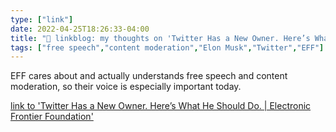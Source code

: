 ```yaml
---
type: ["link"]
date: 2022-04-25T18:26:33-04:00
title: "🔗 linkblog: my thoughts on 'Twitter Has a New Owner. Here’s What He Should Do. | Electronic Frontier Foundation'"
tags: ["free speech","content moderation","Elon Musk","Twitter","EFF"]
---
```

EFF cares about and actually understands free speech and content moderation, so their voice is especially important today.
 
[link to 'Twitter Has a New Owner. Here’s What He Should Do. | Electronic Frontier Foundation'](https://www.eff.org/deeplinks/2022/04/twitter-has-new-owner-heres-what-he-should-do)
